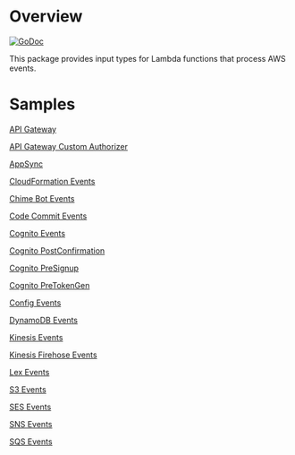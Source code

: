 # Overview

[![GoDoc](https://godoc.org/github.com/aws/aws-lambda-go/events?status.svg)](https://godoc.org/github.com/aws/aws-lambda-go/events)

This package provides input types for Lambda functions that process AWS events.

# Samples

[API Gateway](README_ApiGatewayEvent.md)

[API Gateway Custom Authorizer](README_ApiGatewayCustomAuthorizer.md)

[AppSync](README_AppSync.md)

[CloudFormation Events](../cfn/README.md)

[Chime Bot Events](README_Chime_Bots.md)

[Code Commit Events](README_CodeCommit.md)

[Cognito Events](README_Cognito.md)

[Cognito PostConfirmation](README_Cognito_UserPools_PostConfirmation.md)

[Cognito PreSignup](README_Cognito_UserPools_PreSignup.md)

[Cognito PreTokenGen](README_Cognito_UserPools_PreTokenGen.md)

[Config Events](README_Config.md)

[DynamoDB Events](README_DynamoDB.md)

[Kinesis Events](README_Kinesis.md)

[Kinesis Firehose Events](README_KinesisFirehose.md)

[Lex Events](README_Lex.md)

[S3 Events](README_S3.md)

[SES Events](README_SES.md)

[SNS Events](README_SNS.md)

[SQS Events](README_SQS.md)

